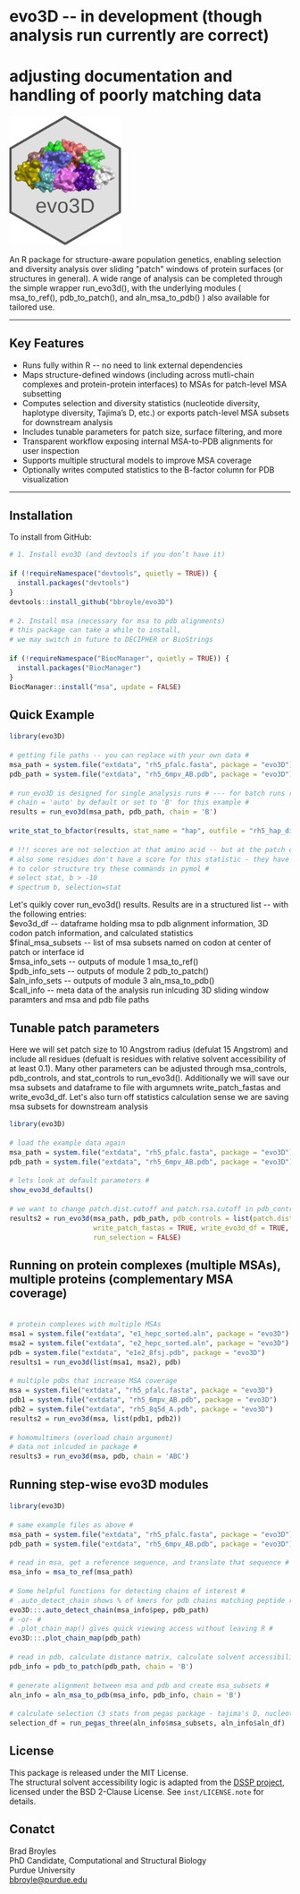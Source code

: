 # evo3D -- in development (though analysis run currently are correct)
# adjusting documentation and handling of poorly matching data #
<img src="man/figures/evo3d_hex_b.png" width="200"/>

An R package for structure-aware population genetics, enabling selection and diversity analysis over sliding "patch" windows of protein surfaces (or structures in general). A wide range of analysis can be completed through the simple wrapper run_evo3d(), with the underlying modules ( msa_to_ref(), pdb_to_patch(), and aln_msa_to_pdb() ) also available for tailored use.

---

## Key Features

- Runs fully within R -- no need to link external dependencies
- Maps structure-defined windows (including across mutli-chain complexes and protein-protein interfaces) to MSAs for patch-level MSA subsetting
- Computes selection and diversity statistics (nucleotide diversity, haplotype diversity, Tajima’s D, etc.) or exports patch-level MSA subsets for downstream analysis
- Includes tunable parameters for patch size, surface filtering, and more
- Transparent workflow exposing internal MSA-to-PDB alignments for user inspection
- Supports multiple structural models to improve MSA coverage
- Optionally writes computed statistics to the B-factor column for PDB visualization

---

## Installation

To install from GitHub:

```r
# 1. Install evo3D (and devtools if you don’t have it)

if (!requireNamespace("devtools", quietly = TRUE)) {
  install.packages("devtools")
}
devtools::install_github("bbroyle/evo3D")

# 2. Install msa (necessary for msa to pdb alignments)
# this package can take a while to install,
# we may switch in future to DECIPHER or BioStrings

if (!requireNamespace("BiocManager", quietly = TRUE)) {
  install.packages("BiocManager")
}
BiocManager::install("msa", update = FALSE)

```

## Quick Example

```r
library(evo3D)

# getting file paths -- you can replace with your own data #
msa_path = system.file("extdata", "rh5_pfalc.fasta", package = "evo3D")
pdb_path = system.file("extdata", "rh5_6mpv_AB.pdb", package = "evo3D")

# run_evo3D is designed for single analysis runs # --- for batch runs run_evo3D_batch will be provided soon #
# chain = 'auto' by default or set to 'B' for this example #
results = run_evo3d(msa_path, pdb_path, chain = 'B') 

write_stat_to_bfactor(results, stat_name = "hap", outfile = "rh5_hap_div.pdb")

# !!! scores are not selection at that amino acid -- but at the patch centered on that amino acid !!!
# also some residues don't have a score for this statistic - they have been given arbitrarily low score of -10 #
# to color structure try these commands in pymol #
# select stat, b > -10
# spectrum b, selection=stat

```

Let's quikly cover run_evo3d() results. Results are in a structured list -- with the following entries:<br/>
$evo3d_df -- dataframe holding msa to pdb alignment information, 3D codon patch information, and calculated statistics<br/>
$final_msa_subsets -- list of msa subsets named on codon at center of patch or interface id<br/>
$msa_info_sets -- outputs of module 1 msa_to_ref()<br/>
$pdb_info_sets -- outputs of module 2 pdb_to_patch()<br/>
$aln_info_sets -- outputs of module 3 aln_msa_to_pdb()<br/>
$call_info -- meta data of the analysis run inlcuding 3D sliding window paramters and msa and pdb file paths

## Tunable patch parameters
Here we will set patch size to 10 Angstrom radius (defulat 15 Angstrom) and include all residues (defualt is residues with relative solvent accessibility of at least 0.1).
Many other parameters can be adjusted through msa_controls, pdb_controls, and stat_controls to run_evo3d(). 
Additionally we will save our msa subsets and dataframe to file with argumnets write_patch_fastas and write_evo3d_df.
Let's also turn off statistics calculation sense we are saving msa subsets for downstream analysis

```r
library(evo3D)

# load the example data again
msa_path = system.file("extdata", "rh5_pfalc.fasta", package = "evo3D")
pdb_path = system.file("extdata", "rh5_6mpv_AB.pdb", package = "evo3D")

# lets look at default parameters #
show_evo3d_defaults()

# we want to change patch.dist.cutoff and patch.rsa.cutoff in pdb_controls #
results2 = run_evo3d(msa_path, pdb_path, pdb_controls = list(patch.dist.cutoff = 10, patch.rsa.cutoff = 0),
                     write_patch_fastas = TRUE, write_evo3d_df = TRUE, output_dir = 'rh5_10ang_0rsa',
                     run_selection = FALSE)

```

## Running on protein complexes (multiple MSAs), multiple proteins (complementary MSA coverage)

```r

# protein complexes with multiple MSAs
msa1 = system.file("extdata", "e1_hepc_sorted.aln", package = "evo3D")
msa2 = system.file("extdata", "e2_hepc_sorted.aln", package = "evo3D")
pdb = system.file("extdata", "e1e2_8fsj.pdb", package = "evo3D")
results1 = run_evo3d(list(msa1, msa2), pdb)

# multiple pdbs that increase MSA coverage
msa = system.file("extdata", "rh5_pfalc.fasta", package = "evo3D")
pdb1 = system.file("extdata", "rh5_6mpv_AB.pdb", package = "evo3D")
pdb2 = system.file("extdata", "rh5_8q5d_A.pdb", package = "evo3D")
results2 = run_evo3d(msa, list(pdb1, pdb2))

# homomultimers (overload chain argument)
# data not inlcuded in package #
results3 = run_evo3d(msa, pdb, chain = 'ABC')

```

## Running step-wise evo3D modules

```r
library(evo3D)

# same example files as above #
msa_path = system.file("extdata", "rh5_pfalc.fasta", package = "evo3D")
pdb_path = system.file("extdata", "rh5_6mpv_AB.pdb", package = "evo3D")

# read in msa, get a reference sequence, and translate that sequence #
msa_info = msa_to_ref(msa_path)

# Some helpful functions for detecting chains of interest #
# .auto_detect_chain shows % of kmers for pdb chains matching peptide reference sequence #
evo3D:::.auto_detect_chain(msa_info$pep, pdb_path)
# -or- #
# .plot_chain_map() gives quick viewing access without leaving R #
evo3D:::.plot_chain_map(pdb_path)

# read in pdb, calculate distance matrix, calculate solvent accessibiliity, calculate patches #
pdb_info = pdb_to_patch(pdb_path, chain = 'B')
  
# generate alignment between msa and pdb and create msa_subsets #
aln_info = aln_msa_to_pdb(msa_info, pdb_info, chain = 'B')
  
# calculate selection (3 stats from pegas package - tajima's D, nucleotide diversity, haplotype diversity #
selection_df = run_pegas_three(aln_info$msa_subsets, aln_info$aln_df)

```

## License

This package is released under the MIT License.  
The structural solvent accessibility logic is adapted from the [DSSP project](https://github.com/PDB-REDO/dssp),  
licensed under the BSD 2-Clause License. See `inst/LICENSE.note` for details.

## Conatct

Brad Broyles  
PhD Candidate, Computational and Structural Biology  
Purdue University  
bbroyle@purdue.edu

